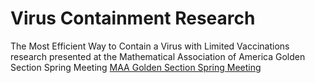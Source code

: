 # Virus Containment Research
The Most Efficient Way to Contain a Virus with Limited Vaccinations research presented at the Mathematical Association of America Golden Section Spring Meeting
[MAA Golden Section Spring Meeting]([https://www.google.com](https://connect.maa.org/events/event-description?CalendarEventKey=f8cc45f0-bf7d-42dd-b6e1-0ee42fa71c9f&Home=%2Fhome))
